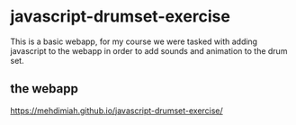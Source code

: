 # javascript-drumset-exercise

This is a basic webapp, for my course we were tasked with adding javascript to the webapp in order to add sounds and animation to the drum set. 

## the webapp
https://mehdimiah.github.io/javascript-drumset-exercise/
